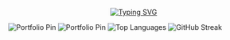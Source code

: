 <p  align="center">
<a href="https://git.io/typing-svg"><img src="https://readme-typing-svg.demolab.com?font=Fira+Code&size=30&pause=1000&color=3C8A0C&center=true&width=435&lines=Hello+There;Welcome+To+My+GitHub" alt="Typing SVG" /></a>
</h1>

<p  align="">
    <img src="https://github-readme-stats.vercel.app/api/pin/?username=JaydenzKoci&repo=jaydenzkoci.github.io&theme=merko" alt="Portfolio Pin" />
    <img src="https://github-readme-stats.vercel.app/api/pin/?username=JaydenzKoci&repo=song-projects&theme=merko" alt="Portfolio Pin" />
    <img src="https://github-readme-stats.vercel.app/api/top-langs/?username=JaydenzKoci&size_weight=0.5&count_weight=0.5&theme=merko&card_width=400" alt="Top Languages" />
    <img src="https://streak-stats.demolab.com?user=JaydenzKoci&theme=merko&short_numbers=true&mode=weekly&card_width=400&card_height=288"" alt="GitHub Streak" />
  </a>
</div>
</div>
